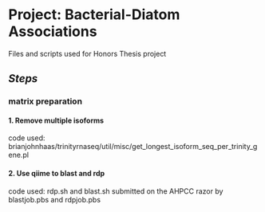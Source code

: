# Project: Bacterial-Diatom Associations
Files and scripts used for Honors Thesis project

## __*Steps*__
### **matrix preparation**
#### 1. Remove multiple isoforms
code used: brianjohnhaas/trinityrnaseq/util/misc/get_longest_isoform_seq_per_trinity_gene.pl

#### 2. Use qiime to blast and rdp 
code used: rdp.sh and blast.sh submitted on the AHPCC razor by blastjob.pbs and rdpjob.pbs


